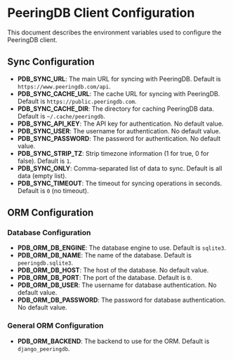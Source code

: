 
# PeeringDB Client Configuration

This document describes the environment variables used to configure the PeeringDB client.

## Sync Configuration

- **PDB_SYNC_URL**: The main URL for syncing with PeeringDB. Default is `https://www.peeringdb.com/api`.
- **PDB_SYNC_CACHE_URL**: The cache URL for syncing with PeeringDB. Default is `https://public.peeringdb.com`.
- **PDB_SYNC_CACHE_DIR**: The directory for caching PeeringDB data. Default is `~/.cache/peeringdb`.
- **PDB_SYNC_API_KEY**: The API key for authentication. No default value.
- **PDB_SYNC_USER**: The username for authentication. No default value.
- **PDB_SYNC_PASSWORD**: The password for authentication. No default value.
- **PDB_SYNC_STRIP_TZ**: Strip timezone information (1 for true, 0 for false). Default is `1`.
- **PDB_SYNC_ONLY**: Comma-separated list of data to sync. Default is all data (empty list).
- **PDB_SYNC_TIMEOUT**: The timeout for syncing operations in seconds. Default is `0` (no timeout).

## ORM Configuration

### Database Configuration

- **PDB_ORM_DB_ENGINE**: The database engine to use. Default is `sqlite3`.
- **PDB_ORM_DB_NAME**: The name of the database. Default is `peeringdb.sqlite3`.
- **PDB_ORM_DB_HOST**: The host of the database. No default value.
- **PDB_ORM_DB_PORT**: The port of the database. Default is `0`.
- **PDB_ORM_DB_USER**: The username for database authentication. No default value.
- **PDB_ORM_DB_PASSWORD**: The password for database authentication. No default value.

### General ORM Configuration

- **PDB_ORM_BACKEND**: The backend to use for the ORM. Default is `django_peeringdb`.
